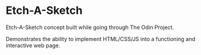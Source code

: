 # Etch-A-Sketch

Etch-A-Sketch concept built while going through The Odin Project.

Demonstrates the ability to implement HTML/CSS/JS into a functioning and interactive web page.
